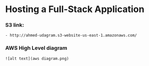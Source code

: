 # Hosting a Full-Stack Application

### S3 link:
    - http://ahmed-udagram.s3-website-us-east-1.amazonaws.com/

### AWS High Level diagram
    ![alt text](aws diagram.png)